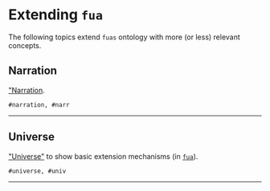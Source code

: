 # Extending `fua`

The following topics extend `fuas` ontology with more (or less) relevant concepts.

## Narration

["Narration](./narration/README.md).

```#narration, #narr```

---

## Universe

["Universe"](./universe/README.md) to show basic extension mechanisms (in [`fua`](../README.md)).

```#universe, #univ```

---